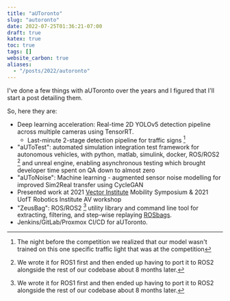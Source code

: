 ```yaml
---
title: "aUToronto"
slug: "autoronto"
date: 2022-07-25T01:36:21-07:00
draft: true
katex: true
toc: true
tags: []
website_carbon: true
aliases:
  - "/posts/2022/autoronto"
---
```



I've done a few things with aUToronto over the years and I figured that I'll start a post detailing them.

So, here they are:


- Deep learning acceleration: Real-time 2D YOLOv5 detection pipeline across multiple cameras using TensorRT.
  - Last-minute 2-stage detection pipeline for traffic signs [^tlight]
- "aUToTest": automated simulation integration test framework for autonomous vehicles, with python, matlab, simulink, docker, ROS/ROS2 [^rosros2] and unreal engine, enabling asynchronous testing which brought developer time spent on QA down to almost zero 
- "aUToNoise": Machine learning - augmented sensor noise modelling for improved Sim2Real transfer using CycleGAN
- Presented work at 2021 [Vector Institute](https://vectorinstitute.ai/) Mobility Symposium \& 2021 UofT Robotics Institute AV workshop
- "ZeusBag": ROS/ROS2 [^rosros2] utility library and command line tool for extracting, filtering, and step-wise replaying [ROSbags](https://wiki.ros.org/Bags).
- Jenkins/GitLab/Proxmox CI/CD for aUToronto.


[^rosros2]: We wrote it for ROS1 first and then ended up having to port it to ROS2 alongside the rest of our codebase about 8 months later.

[^tlight]: The night before the competition we realized that our model wasn't trained on this one specific traffic light that was at the competition
